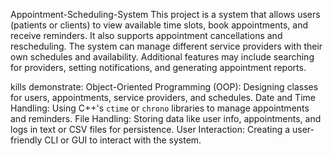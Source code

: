Appointment-Scheduling-System
This project is a system that allows users (patients or clients) to view available time slots, book appointments, and receive reminders. It also supports appointment cancellations and rescheduling. The system can manage different service providers with their own schedules and availability. Additional features may include searching for providers, setting notifications, and generating appointment reports.

kills demonstrate:
Object-Oriented Programming (OOP): Designing classes for users, appointments, service providers, and schedules.
Date and Time Handling: Using C++'s `ctime` or `chrono` libraries to manage appointments and reminders.
File Handling: Storing data like user info, appointments, and logs in text or CSV files for persistence.
User Interaction: Creating a user-friendly CLI or GUI to interact with the system.
